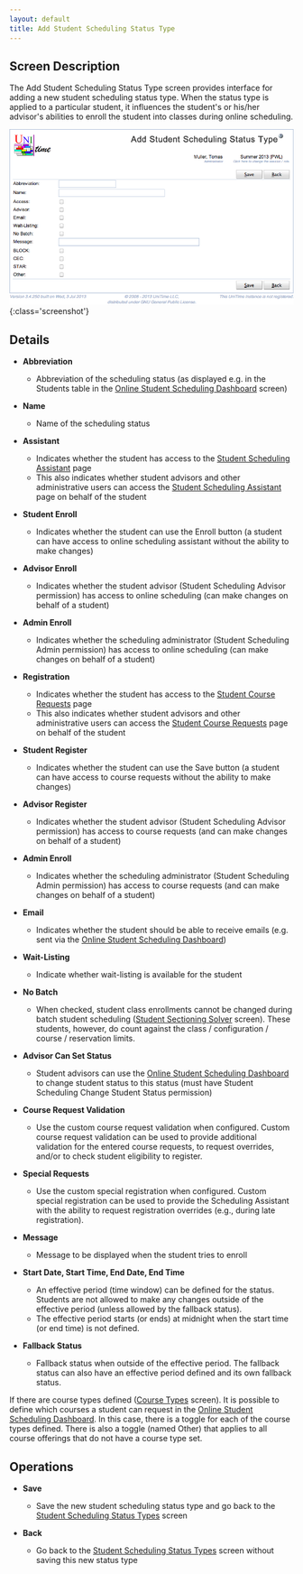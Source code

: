 ```yaml
---
layout: default
title: Add Student Scheduling Status Type
---
```



## Screen Description

The Add Student Scheduling Status Type screen provides interface for adding a new student scheduling status type. When the status type is applied to a particular student, it influences the student's or his/her advisor's abilities to enroll the student into classes during online scheduling.

![Add Student Scheduling Status Type](images/add-student-scheduling-status-type-1.png){:class='screenshot'}

## Details

* **Abbreviation**
	* Abbreviation of the scheduling status (as displayed e.g. in the Students table in the [Online Student Scheduling Dashboard](online-student-scheduling-dashboard) screen)

* **Name**
	* Name of the scheduling status

* **Assistant**
	* Indicates whether the student has access to the [Student Scheduling Assistant](student-scheduling-assistant) page
	* This also indicates whether student advisors and other administrative users can access the [Student Scheduling Assistant](student-scheduling-assistant) page on behalf of the student

* **Student Enroll**
	* Indicates whether the student can use the Enroll button (a student can have access to online scheduling assistant without the ability to make changes)

* **Advisor Enroll**
	* Indicates whether the student advisor (Student Scheduling Advisor permission) has access to online scheduling (can make changes on behalf of a student)

* **Admin Enroll**
	* Indicates whether the scheduling administrator (Student Scheduling Admin permission) has access to online scheduling (can make changes on behalf of a student)

* **Registration**
	* Indicates whether the student has access to the [Student Course Requests](student-course-requests) page
	* This also indicates whether student advisors and other administrative users can access the [Student Course Requests](student-course-requests) page on behalf of the student

* **Student Register**
	* Indicates whether the student can use the Save button (a student can have access to course requests without the ability to make changes)

* **Advisor Register**
	* Indicates whether the student advisor (Student Scheduling Advisor permission) has access to course requests (and can make changes on behalf of a student)

* **Admin Enroll**
	* Indicates whether the scheduling administrator (Student Scheduling Admin permission) has access to course requests (and can make changes on behalf of a student)

* **Email**
	* Indicates whether the student should be able to receive emails (e.g. sent via the [Online Student Scheduling Dashboard](online-student-scheduling-dashboard))

* **Wait-Listing**
	* Indicate whether wait-listing is available for the student

* **No Batch**
	* When checked, student class enrollments cannot be changed during batch student scheduling ([Student Sectioning Solver](student-scheduling-solver) screen). These students, however, do count against the class / configuration / course / reservation limits.

* **Advisor Can Set Status**
	* Student advisors can use the [Online Student Scheduling Dashboard](online-student-scheduling-dashboard) to change student status to this status (must have Student Scheduling Change Student Status permission)

* **Course Request Validation**
	* Use the custom course request validation when configured. Custom course request validation can be used to provide additional validation for the entered course requests, to request overrides, and/or to check student eligibility to register.

* **Special Requests**
	* Use the custom special registration when configured. Custom special registration can be used to provide the Scheduling Assistant with the ability to request registration overrides (e.g., during late registration).

* **Message**
	* Message to be displayed when the student tries to enroll

* **Start Date, Start Time, End Date, End Time**
	* An effective period (time window) can be defined for the status. Students are not allowed to make any changes outside of the effective period (unless allowed by the fallback status).
	* The effective period starts (or ends) at midnight when the start time (or end time) is not defined.

* **Fallback Status**
	* Fallback status when outside of the effective period. The fallback status can also have an effective period defined and its own fallback status.

If there are course types defined ([Course Types](course-types) screen). It is possible to define which courses a student can request in the [Online Student Scheduling Dashboard](online-student-scheduling-dashboard). In this case, there is a toggle for each of the course types defined. There is also a toggle (named Other) that applies to all course offerings that do not have a course type set.

## Operations

* **Save**
	* Save the new student scheduling status type and go back to the [Student Scheduling Status Types](student-scheduling-status-types) screen

* **Back**
	* Go back to the [Student Scheduling Status Types](student-scheduling-status-types) screen without saving this new status type


